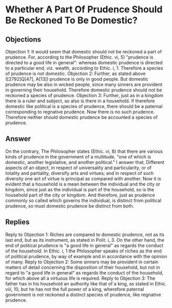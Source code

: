 # Whether A Part Of Prudence Should Be Reckoned To Be Domestic?
## Objections
Objection 1: It would seem that domestic should not be reckoned a part of prudence. For, according to the Philosopher (Ethic. vi, 5) "prudence is directed to a good life in general": whereas domestic prudence is directed to a particular end, viz. wealth, according to Ethic. i, 1. Therefore a species of prudence is not domestic.
Objection 2: Further, as stated above ([2792]Q[47], A[13]) prudence is only in good people. But domestic prudence may be also in wicked people, since many sinners are provident in governing their household. Therefore domestic prudence should not be reckoned a species of prudence.
Objection 3: Further, just as in a kingdom there is a ruler and subject, so also is there in a household. If therefore domestic like political is a species of prudence, there should be a paternal corresponding to regnative prudence. Now there is no such prudence. Therefore neither should domestic prudence be accounted a species of prudence.
## Answer
On the contrary, The Philosopher states (Ethic. vi, 8) that there are various kinds of prudence in the government of a multitude, "one of which is domestic, another legislative, and another political."
I answer that, Different aspects of an object, in respect of universality and particularity, or of totality and partiality, diversify arts and virtues; and in respect of such diversity one act of virtue is principal as compared with another. Now it is evident that a household is a mean between the individual and the city or kingdom, since just as the individual is part of the household, so is the household part of the city or kingdom. And therefore, just as prudence commonly so called which governs the individual, is distinct from political prudence, so must domestic prudence be distinct from both.
## Replies
Reply to Objection 1: Riches are compared to domestic prudence, not as its last end, but as its instrument, as stated in Polit. i, 3. On the other hand, the end of political prudence is "a good life in general" as regards the conduct of the household. In Ethic. i, 1 the Philosopher speaks of riches as the end of political prudence, by way of example and in accordance with the opinion of many.
Reply to Objection 2: Some sinners may be provident in certain matters of detail concerning the disposition of their household, but not in regard to "a good life in general" as regards the conduct of the household, for which above all a virtuous life is required.
Reply to Objection 3: The father has in his household an authority like that of a king, as stated in Ethic. viii, 10, but he has not the full power of a king, wherefore paternal government is not reckoned a distinct species of prudence, like regnative prudence.